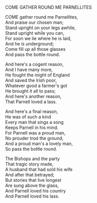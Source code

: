 COME GATHER ROUND ME PARNELLITES  
  
COME gather round me Parnellites,  
And praise our chosen man;  
Stand upright on your legs awhile,  
Stand upright while you can,  
For soon we lie where he is laid,  
And he is underground;  
Come fill up all those glasses  
And pass the bottle round.  
  
And here's a cogent reason,  
And I have many more,  
He fought the might of England  
And saved the Irish poor,  
Whatever good a farmer's got  
He brought it all to pass;  
And here's another reason,  
That Parnell loved a lass.  
  
And here's a final reason,  
He was of such a kind  
Every man that sings a song  
Keeps Parnell in his mind.  
For Parnell was a proud man,  
No prouder trod the ground,  
And a proud man's a lovely man,  
So pass the bottle round.  
  
The Bishops and the party  
That tragic story made,  
A husband that had sold his wife  
And after that betrayed;  
But stories that live longest  
Are sung above the glass,  
And Parnell loved his country  
And Parnell loved his lass.  
